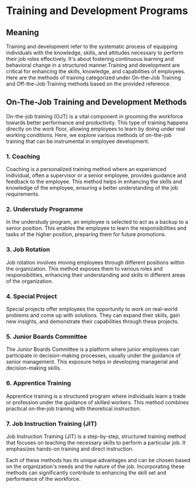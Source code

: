 # Training and Development Programs

## Meaning

Training and development refer to the systematic process of equipping individuals with the knowledge, skills, and attitudes necessary to perform their job roles effectively. It's about fostering continuous learning and behavioral change in a structured manner.Training and development are critical for enhancing the skills, knowledge, and capabilities of employees. Here are the methods of training categorized under On-the-Job Training and Off-the-Job Training methods based on the provided reference.

## On-The-Job Training and Development Methods

On-the-job training (OJT) is a vital component in grooming the workforce towards better performance and productivity. This type of training happens directly on the work floor, allowing employees to learn by doing under real working conditions. Here, we explore various methods of on-the-job training that can be instrumental in employee development.

### 1. **Coaching**

Coaching is a personalized training method where an experienced individual, often a supervisor or a senior employee, provides guidance and feedback to the employee. This method helps in enhancing the skills and knowledge of the employee, ensuring a better understanding of the job requirements.

### 2. **Understudy Programme**

In the understudy program, an employee is selected to act as a backup to a senior position. This enables the employee to learn the responsibilities and tasks of the higher position, preparing them for future promotions.

### 3. **Job Rotation**

Job rotation involves moving employees through different positions within the organization. This method exposes them to various roles and responsibilities, enhancing their understanding and skills in different areas of the organization.

### 4. **Special Project**

Special projects offer employees the opportunity to work on real-world problems and come up with solutions. They can expand their skills, gain new insights, and demonstrate their capabilities through these projects.

### 5. **Junior Boards Committee**

The Junior Boards Committee is a platform where junior employees can participate in decision-making processes, usually under the guidance of senior management. This exposure helps in developing managerial and decision-making skills.

### 6. **Apprentice Training**

Apprentice training is a structured program where individuals learn a trade or profession under the guidance of skilled workers. This method combines practical on-the-job training with theoretical instruction.

### 7. **Job Instruction Training (JIT)**

Job Instruction Training (JIT) is a step-by-step, structured training method that focuses on teaching the necessary skills to perform a particular job. It emphasizes hands-on training and direct instruction.

Each of these methods has its unique advantages and can be chosen based on the organization's needs and the nature of the job. Incorporating these methods can significantly contribute to enhancing the skill set and performance of the workforce.
